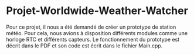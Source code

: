 # Projet-Worldwide-Weather-Watcher

Pour ce projet, il nous a été demandé de créer un prototype de station météo. Pour cela, nous avions à disposition différents modules comme une horloge RTC et différents capteurs. Le fonctionnement du prototype est décrit dans le PDF et son code est écrit dans le fichier Main.cpp.
